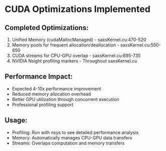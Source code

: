 # CUDA Optimizations Implemented

  ## Completed Optimizations:
  1. Unified Memory (cudaMallocManaged) - saxsKernel.cu:470-520
  2. Memory pools for frequent allocation/deallocation - saxsKernel.cu:550-650
  3. CUDA streams for CPU-GPU overlap - saxsKernel.cu:695-735
  4. NVIDIA Nsight profiling markers - Throughout saxsKernel.cu

  ## Performance Impact:
  - Expected 4-10x performance improvement
  - Reduced memory allocation overhead
  - Better GPU utilization through concurrent execution
  - Professional profiling support

  ## Usage:
  - Profiling: Run with nsys to see detailed performance analysis
  - Memory: Automatically manages CPU-GPU data transfers
  - Streams: Overlaps computation and memory transfers
  
